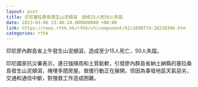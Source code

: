 ```yaml
---
layout: post
title: 印尼塞拉桑島發生山泥傾瀉　造成15人死50人失蹤
date: 2023-03-06 23:46:24.000000000 +08:00
link: https://news.rthk.hk/rthk/ch/component/k2/1690774-20230306.htm
categories: rthk
---
```


印尼廖內群島省上午發生山泥傾瀉，造成至少15人死亡，50人失蹤。

印尼國家抗災署表示，連日強降雨和土質鬆軟，引發廖內群島省納土納縣的塞拉桑島發生山泥傾瀉，掩埋多間房屋。救援行動正在展開，但因為事發地區天氣惡劣，交通和通信中斷，對搜救工作造成困難。
